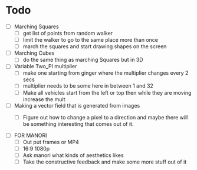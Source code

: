 # Todo

- [ ] Marching Squares
  - [ ] get list of points from random walker
  - [ ] limit the walker to go to the same place more than once
  - [ ] march the squares and start drawing shapes on the screen
- [ ] Marching Cubes
  - [ ] do the same thing as marching Squares but in 3D
- [ ] Variable Two_PI multiplier
  - [ ] make one starting from ginger where the multiplier changes every 2 secs
  - [ ] multiplier needs to be some here in between 1 and 32
  - [ ] Make all vehicles start from the left or top then while they are moving increase the mult
- [ ] Making a vector field that is generated from images
  - [ ] Figure out how to change a pixel to a direction and maybe there will be something interesting that comes out of it.


- [ ] FOR MANORI
  - [ ] Out put frames or MP4
  - [ ] 16:9 1080p
  - [ ] Ask manori what kinds of aesthetics likes
  - [ ] Take the constructive feedback and make some more stuff out of it
